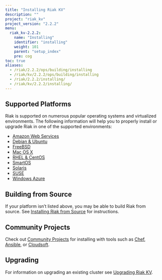 ```yaml
---
title: "Installing Riak KV"
description: ""
project: "riak_kv"
project_version: "2.2.2"
menu:
  riak_kv-2.2.2:
    name: "Installing"
    identifier: "installing"
    weight: 101
    parent: "setup_index"
    pre: cog
toc: true
aliases:
  - /riak/2.2.2/ops/building/installing
  - /riak/kv/2.2.2/ops/building/installing
  - /riak/2.2.2/installing/
  - /riak/kv/2.2.2/installing/
---
```


[install aws]: /riak/kv/2.2.2/setup/installing/amazon-web-services
[install debian & ubuntu]: /riak/kv/2.2.2/setup/installing/debian-ubuntu
[install freebsd]: /riak/kv/2.2.2/setup/installing/freebsd
[install mac osx]: /riak/kv/2.2.2/setup/installing/mac-osx
[install rhel & centos]: /riak/kv/2.2.2/setup/installing/rhel-centos
[install smartos]: /riak/kv/2.2.2/setup/installing/smartos
[install solaris]: /riak/kv/2.2.2/setup/installing/solaris
[install suse]: /riak/kv/2.2.2/setup/installing/suse
[install windows azure]: /riak/kv/2.2.2/setup/installing/windows-azure
[install source index]: /riak/kv/2.2.2/setup/installing/source
[community projects]: /community/projects
[upgrade index]: /riak/kv/2.2.2/setup/upgrading

## Supported Platforms

Riak is supported on numerous popular operating systems and virtualized
environments. The following information will help you to
properly install or upgrade Riak in one of the supported environments:

  * [Amazon Web Services][install aws]
  * [Debian & Ubuntu][install debian & ubuntu]
  * [FreeBSD][install freebsd]
  * [Mac OS X][install mac osx]
  * [RHEL & CentOS][install rhel & centos]
  * [SmartOS][install smartos]
  * [Solaris][install solaris]
  * [SUSE][install suse]
  * [Windows Azure][install windows azure]

## Building from Source

If your platform isn’t listed above, you may be able to build Riak from source. See [Installing Riak from Source][install source index] for instructions.

## Community Projects

Check out [Community Projects][community projects] for installing with tools such as [Chef](https://www.chef.io/chef/), [Ansible](http://www.ansible.com/), or [Cloudsoft](http://www.cloudsoftcorp.com/).

## Upgrading

For information on upgrading an existing cluster see [Upgrading Riak KV][upgrade index].
